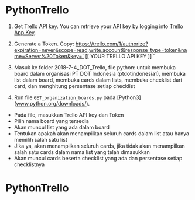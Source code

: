 # PythonTrello

1. Get Trello API key. You can retrieve your API key by logging into [Trello App 
Key](https://trello.com/app-key/).
2. Generate a Token. Copy: 
https://trello.com/1/authorize?expiration=never&scope=read,write,account&response_type=token&name=Server%20Token&key=` 
[[ YOUR TRELLO API KEY ]]
`
3. Masuk ke folder 2018-7-4_DOT_Trello, file python: untuk membuka board dalam organisasi PT DOT Indonesia 
(ptdotindonesia1), membuka list dalam board, membuka cards dalam lists, membuka checklist dari card, dan 
menghitung persentase setiap checklist

4. Run file `GET_organization_boards.py` pada [Python3] (www.python.org/downloads/).
- Pada file, masukkan Trello API key dan Token
- Pilih nama board yang tersedia
- Akan muncul list yang ada dalam board
- Tentukan apakah akan menampilkan seluruh cards dalam list atau hanya memilih salah satu list
- Jika ya, akan menampilkan seluruh cards, jika tidak akan menampilkan salah satu cards dalam nama list yang 
telah dimasukkan
- Akan muncul cards beserta checklist yang ada dan persentase setiap checklistnya 
# PythonTrello
